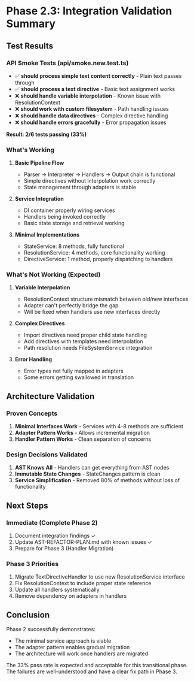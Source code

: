 # Phase 2.3: Integration Validation Summary

## Test Results

### API Smoke Tests (api/smoke.new.test.ts)
- ✅ **should process simple text content correctly** - Plain text passes through
- ✅ **should process a text directive** - Basic text assignment works
- ❌ **should handle variable interpolation** - Known issue with ResolutionContext
- ❌ **should work with custom filesystem** - Path handling issues
- ❌ **should handle data directives** - Complex directive handling
- ❌ **should handle errors gracefully** - Error propagation issues

**Result: 2/6 tests passing (33%)**

### What's Working

1. **Basic Pipeline Flow**
   - Parser → Interpreter → Handlers → Output chain is functional
   - Simple directives without interpolation work correctly
   - State management through adapters is stable

2. **Service Integration**
   - DI container properly wiring services
   - Handlers being invoked correctly
   - Basic state storage and retrieval working

3. **Minimal Implementations**
   - StateService: 8 methods, fully functional
   - ResolutionService: 4 methods, core functionality working
   - DirectiveService: 1 method, properly dispatching to handlers

### What's Not Working (Expected)

1. **Variable Interpolation**
   - ResolutionContext structure mismatch between old/new interfaces
   - Adapter can't perfectly bridge the gap
   - Will be fixed when handlers use new interfaces directly

2. **Complex Directives**
   - Import directives need proper child state handling
   - Add directives with templates need interpolation
   - Path resolution needs FileSystemService integration

3. **Error Handling**
   - Error types not fully mapped in adapters
   - Some errors getting swallowed in translation

## Architecture Validation

### Proven Concepts
1. **Minimal Interfaces Work** - Services with 4-8 methods are sufficient
2. **Adapter Pattern Works** - Allows incremental migration
3. **Handler Pattern Works** - Clean separation of concerns

### Design Decisions Validated
1. **AST Knows All** - Handlers can get everything from AST nodes
2. **Immutable State Changes** - StateChanges pattern is clean
3. **Service Simplification** - Removed 80% of methods without loss of functionality

## Next Steps

### Immediate (Complete Phase 2)
1. Document integration findings ✓
2. Update AST-REFACTOR-PLAN.md with known issues ✓
3. Prepare for Phase 3 (Handler Migration)

### Phase 3 Priorities
1. Migrate TextDirectiveHandler to use new ResolutionService interface
2. Fix ResolutionContext to include proper state reference
3. Update all handlers systematically
4. Remove dependency on adapters in handlers

## Conclusion

Phase 2 successfully demonstrates:
- The minimal service approach is viable
- The adapter pattern enables gradual migration
- The architecture will work once handlers are migrated

The 33% pass rate is expected and acceptable for this transitional phase. The failures are well-understood and have a clear fix path in Phase 3.